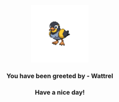 <p align="center">
            <img src="https://raw.githubusercontent.com/PokeAPI/sprites/master/sprites/pokemon/940.png" width="150" height="150">
          </p>
          <h3 align="center">You have been greeted by - <b>Wattrel</b></h3>
          <h3 align="center">Have a nice day!</h3>
        